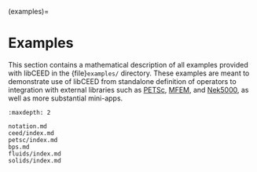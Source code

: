 (examples)=

# Examples

This section contains a mathematical description of all examples provided with libCEED
in the {file}`examples/` directory.
These examples are meant to demonstrate use of libCEED from standalone definition of operators to integration with external libraries such as [PETSc](https://www.mcs.anl.gov/petsc), [MFEM](https://mfem.org), and [Nek5000](https://nek5000.mcs.anl.gov/), as well as more substantial mini-apps.

```{toctree}
:maxdepth: 2

notation.md
ceed/index.md
petsc/index.md
bps.md
fluids/index.md
solids/index.md
```
